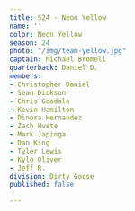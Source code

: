 ```yaml
---
title: S24 - Neon Yellow
name: ''
color: Neon Yellow
season: 24
photo: "/img/team-yellow.jpg"
captain: Michael Bromell
quarterback: Daniel D.
members:
- Christopher Daniel
- Sean Dickson
- Chris Goodale
- Kevin Hamilton
- Dinora Hernandez
- Zach Huete
- Mark Japinga
- Dan King
- Tyler Lewis
- Kyle Oliver
- Jeff R.
division: Dirty Goose
published: false

---
```

